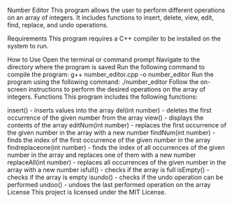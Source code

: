Number Editor
This program allows the user to perform different operations on an array of integers. It includes functions to insert, delete, view, edit, find, replace, and undo operations.

Requirements
This program requires a C++ compiler to be installed on the system to run.

How to Use
Open the terminal or command prompt
Navigate to the directory where the program is saved
Run the following command to compile the program:
g++ number_editor.cpp -o number_editor
Run the program using the following command:
./number_editor
Follow the on-screen instructions to perform the desired operations on the array of integers.
Functions
This program includes the following functions:

insert() - inserts values into the array
del(int number) - deletes the first occurrence of the given number from the array
view() - displays the contents of the array
editNum(int number) - replaces the first occurrence of the given number in the array with a new number
findNum(int number) - finds the index of the first occurrence of the given number in the array
findreplaceone(int number) - finds the index of all occurrences of the given number in the array and replaces one of them with a new number
replaceAll(int number) - replaces all occurrences of the given number in the array with a new number
isfull() - checks if the array is full
isEmpty() - checks if the array is empty
isundo() - checks if the undo operation can be performed
undoo() - undoes the last performed operation on the array
License
This project is licensed under the MIT License.
